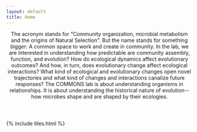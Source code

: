 ```yaml
---
layout: default
title: Home
---
```


<header>
<p>The acronym stands for "Community organization, microbial metabolism and the origins of Natural Selection". But the name stands for something bigger: A common space to work and create in community. In the lab, we are interested in understanding how predictable are community assembly, function, and evolution? How do ecological dynamics affect evolutionary outcomes? And how, in turn, does evolutionary change affect ecological interactions? What kind of ecological and evolutionary changes open novel trajectories and what kind of changes and interactions canalize future responses? The COMMONS lab is about understanding organisms in relationships. It is about understanding the historical nature of evolution--how microbes shape and are shaped by their ecologies.</p>
</header>

{% include tiles.html %}
